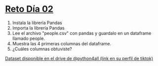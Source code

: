 # [Reto Día 02](https://www.tiktok.com/@python4all/photo/7328482168164945157?is_from_webapp=1&sender_device=pc&web_id=7318472979271566853)

 1. Instala la librería Pandas
 2. Importa la librería Pandas
 3. Lee el archivo "people.csv" con pandas y guardalo en un dataframe llamado people.
 4. Muestra las 4 primeras columnas del dataframe.
 5. ¿Cuáles columnas obtuviste?


[Dataset disponible en el drive de @python4all (link en su perfil de tiktok)](https://drive.google.com/file/d/1M1rivurc1AbU9NELw23t1TNRJfdkT8JB/view)
